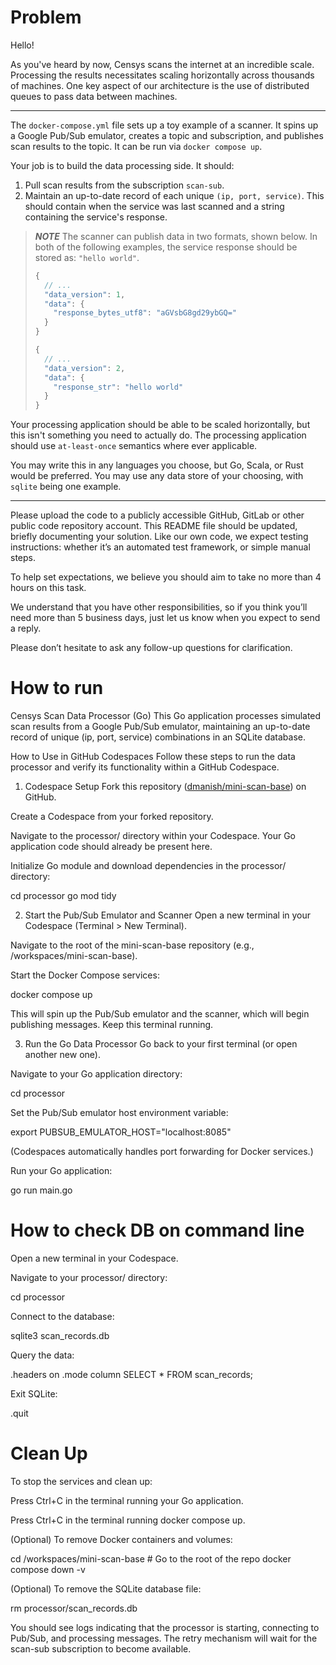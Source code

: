 # Problem

Hello!

As you've heard by now, Censys scans the internet at an incredible scale. Processing the results necessitates scaling horizontally across thousands of machines. One key aspect of our architecture is the use of distributed queues to pass data between machines.

---

The `docker-compose.yml` file sets up a toy example of a scanner. It spins up a Google Pub/Sub emulator, creates a topic and subscription, and publishes scan results to the topic. It can be run via `docker compose up`.

Your job is to build the data processing side. It should:
1. Pull scan results from the subscription `scan-sub`.
2. Maintain an up-to-date record of each unique `(ip, port, service)`. This should contain when the service was last scanned and a string containing the service's response.

> **_NOTE_**
The scanner can publish data in two formats, shown below. In both of the following examples, the service response should be stored as: `"hello world"`.
> ```javascript
> {
>   // ...
>   "data_version": 1,
>   "data": {
>     "response_bytes_utf8": "aGVsbG8gd29ybGQ="
>   }
> }
>
> {
>   // ...
>   "data_version": 2,
>   "data": {
>     "response_str": "hello world"
>   }
> }
> ```

Your processing application should be able to be scaled horizontally, but this isn't something you need to actually do. The processing application should use `at-least-once` semantics where ever applicable.

You may write this in any languages you choose, but Go, Scala, or Rust would be preferred. You may use any data store of your choosing, with `sqlite` being one example.

--- 

Please upload the code to a publicly accessible GitHub, GitLab or other public code repository account.  This README file should be updated, briefly documenting your solution. Like our own code, we expect testing instructions: whether it’s an automated test framework, or simple manual steps.

To help set expectations, we believe you should aim to take no more than 4 hours on this task.

We understand that you have other responsibilities, so if you think you’ll need more than 5 business days, just let us know when you expect to send a reply.

Please don’t hesitate to ask any follow-up questions for clarification.

# How to run 
Censys Scan Data Processor (Go)
This Go application processes simulated scan results from a Google Pub/Sub emulator, maintaining an up-to-date record of unique (ip, port, service) combinations in an SQLite database.

How to Use in GitHub Codespaces
Follow these steps to run the data processor and verify its functionality within a GitHub Codespace.

1. Codespace Setup
Fork this repository ([dmanish/mini-scan-base](https://github.com/dmanish/pub-sub-consumer)) on GitHub.

Create a Codespace from your forked repository.

Navigate to the processor/ directory within your Codespace. Your Go application code should already be present here.

Initialize Go module and download dependencies in the processor/ directory:

cd processor
go mod tidy

2. Start the Pub/Sub Emulator and Scanner
Open a new terminal in your Codespace (Terminal > New Terminal).

Navigate to the root of the mini-scan-base repository (e.g., /workspaces/mini-scan-base).

Start the Docker Compose services:

docker compose up

This will spin up the Pub/Sub emulator and the scanner, which will begin publishing messages. Keep this terminal running.

3. Run the Go Data Processor
Go back to your first terminal (or open another new one).

Navigate to your Go application directory:

cd processor

Set the Pub/Sub emulator host environment variable:

export PUBSUB_EMULATOR_HOST="localhost:8085"

(Codespaces automatically handles port forwarding for Docker services.)

Run your Go application:

go run main.go

# How to check DB on command line
Open a new terminal in your Codespace.

Navigate to your processor/ directory:

cd processor

Connect to the database:

sqlite3 scan_records.db

Query the data:

.headers on
.mode column
SELECT * FROM scan_records;

Exit SQLite:

.quit

# Clean Up
To stop the services and clean up:

Press Ctrl+C in the terminal running your Go application.

Press Ctrl+C in the terminal running docker compose up.

(Optional) To remove Docker containers and volumes:

cd /workspaces/mini-scan-base # Go to the root of the repo
docker compose down -v

(Optional) To remove the SQLite database file:

rm processor/scan_records.db


You should see logs indicating that the processor is starting, connecting to Pub/Sub, and processing messages. The retry mechanism will wait for the scan-sub subscription to become available.


